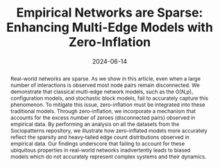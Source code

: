 ---
title: 'Empirical Networks are Sparse: Enhancing Multi-Edge Models with Zero-Inflation'
date: '2024-06-14'
publishDate: '2024-06-14T14:28:57.019880Z'
authors:
- Giona Casiraghi
- Georges Andres
abstract: Real-world networks are sparse. As we show in this article, even when a
  large number of interactions is observed most node pairs remain disconnected. We
  demonstrate that classical multi-edge network models, such as the G(N,p), configuration
  models, and stochastic block models, fail to accurately capture this phenomenon.
  To mitigate this issue, zero-inflation must be integrated into these traditional
  models. Through zero-inflation, we incorporate a mechanism that accounts for the
  excess number of zeroes (disconnected pairs) observed in empirical data. By performing
  an analysis on all the datasets from the Sociopatterns repository, we illustrate
  how zero-inflated models more accurately reflect the sparsity and heavy-tailed edge
  count distributions observed in empirical data. Our findings underscore that failing
  to account for these ubiquitous properties in real-world networks inadvertently
  leads to biased models which do not accurately represent complex systems and their
  dynamics.
publication: arXiv Preprint
url_pdf: https://arxiv.org/abs/2406.09169
# doi: 10.48550/arXiv.2406.09169
arxivid: '2403.05343'
featured: true
featured_image: sparsegraph.png
Projects:
- Network Theory
- Data Science
---